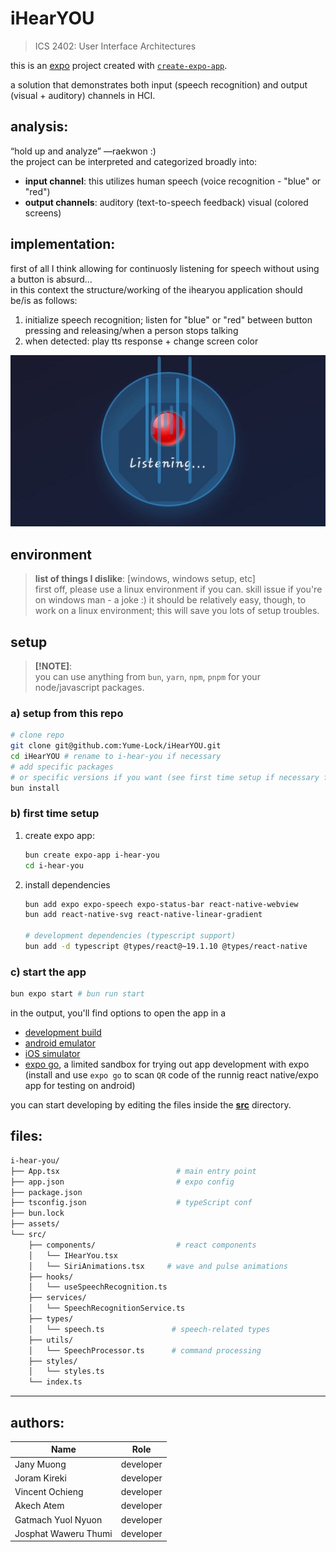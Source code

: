 # iHearYOU 

> ICS 2402: User Interface Architectures

this is an [expo](https://expo.dev) project created with [`create-expo-app`](https://www.npmjs.com/package/create-expo-app).


a solution that demonstrates both input (speech recognition) and output (visual + auditory) channels in HCI.

## analysis:
“hold up and analyze” —raekwon :)  
the project can be interpreted and categorized  broadly into:
- **input channel**: this utilizes human speech (voice recognition - "blue" or "red")
- **output channels**:
auditory (text-to-speech feedback)
visual (colored screens)

## implementation:
first of all I think allowing for continuosly listening for speech without using a button is absurd...  
in this context the structure/working of the ihearyou application should be/is as follows:  
1. initialize speech recognition; listen for "blue" or "red" between button pressing and releasing/when a person stops talking
2. when detected: play tts response + change screen color  


![iHearYOU](./hello-listening.jpeg)


## environment
> **list of things I dislike**: [windows, windows setup, etc]  
> first off, please use a linux environment if you can. skill issue if you're on windows man - a joke :) it should be relatively easy, though, to work on a linux environment; this will save you lots of setup troubles.

## setup
> **[!NOTE]**:  
> you can use anything from `bun`, `yarn`, `npm`, `pnpm` for your node/javascript packages.

### a) setup from this repo
   ```sh
   # clone repo
   git clone git@github.com:Yume-Lock/iHearYOU.git
   cd iHearYOU # rename to i-hear-you if necessary
   # add specific packages
   # or specific versions if you want (see first time setup if necessary for this)
   bun install 
   ```

### b) first time setup

1. create expo app:
   ```sh
   bun create expo-app i-hear-you
   cd i-hear-you
   ```

2. install dependencies

   ```sh
   bun add expo expo-speech expo-status-bar react-native-webview
   bun add react-native-svg react-native-linear-gradient

   # development dependencies (typescript support)
   bun add -d typescript @types/react@~19.1.10 @types/react-native
   ```

### c) start the app

   ```bash
   bun expo start # bun run start
   ```

in the output, you'll find options to open the app in a

- [development build](https://docs.expo.dev/develop/development-builds/introduction/)
- [android emulator](https://docs.expo.dev/workflow/android-studio-emulator/)
- [iOS simulator](https://docs.expo.dev/workflow/ios-simulator/)
- [expo go](https://expo.dev/go), a limited sandbox for trying out app development with expo (install and use `expo go` to scan `QR` code of the runnig react native/expo app for testing on android)

you can start developing by editing the files inside the **[src](./src/)** directory.


## files:
```sh
i-hear-you/
├── App.tsx                          # main entry point
├── app.json                         # expo config
├── package.json
├── tsconfig.json                    # typeScript conf
├── bun.lock
├── assets/
└── src/
    ├── components/                  # react components
    │   └── IHearYou.tsx
    │   └── SiriAnimations.tsx     # wave and pulse animations
    ├── hooks/
    │   └── useSpeechRecognition.ts
    ├── services/
    │   └── SpeechRecognitionService.ts
    ├── types/
    │   └── speech.ts               # speech-related types
    ├── utils/
    │   └── SpeechProcessor.ts      # command processing
    ├── styles/
    │   └── styles.ts
    └── index.ts
```

---
## authors:

| Name | Role |
|------|------|
| Jany Muong | developer |
| Joram Kireki | developer |
| Vincent Ochieng | developer |
| Akech Atem | developer |
| Gatmach Yuol Nyuon | developer |
| Josphat Waweru Thumi | developer |